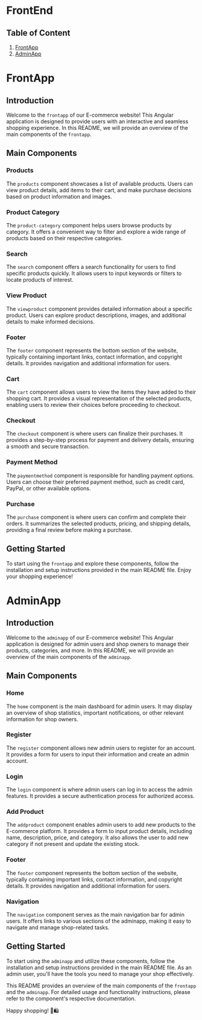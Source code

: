 # FrontEnd

## Table of Content
1. [FrontApp](#frontapp)
2. [AdminApp](#adminapp)

# FrontApp

## Introduction

Welcome to the `frontapp` of our E-commerce website! This Angular application is designed to provide users with an interactive and seamless shopping experience. In this README, we will provide an overview of the main components of the `frontapp`.

## Main Components

### Products

The `products` component showcases a list of available products. Users can view product details, add items to their cart, and make purchase decisions based on product information and images.

### Product Category

The `product-category` component helps users browse products by category. It offers a convenient way to filter and explore a wide range of products based on their respective categories.

### Search

The `search` component offers a search functionality for users to find specific products quickly. It allows users to input keywords or filters to locate products of interest.

### View Product

The `viewproduct` component provides detailed information about a specific product. Users can explore product descriptions, images, and additional details to make informed decisions.

### Footer

The `footer` component represents the bottom section of the website, typically containing important links, contact information, and copyright details. It provides navigation and additional information for users.

### Cart

The `cart` component allows users to view the items they have added to their shopping cart. It provides a visual representation of the selected products, enabling users to review their choices before proceeding to checkout.

### Checkout

The `checkout` component is where users can finalize their purchases. It provides a step-by-step process for payment and delivery details, ensuring a smooth and secure transaction.

### Payment Method

The `paymentmethod` component is responsible for handling payment options. Users can choose their preferred payment method, such as credit card, PayPal, or other available options.

### Purchase

The `purchase` component is where users can confirm and complete their orders. It summarizes the selected products, pricing, and shipping details, providing a final review before making a purchase.

## Getting Started

To start using the `frontapp` and explore these components, follow the installation and setup instructions provided in the main README file. Enjoy your shopping experience!

# AdminApp

## Introduction

Welcome to the `adminapp` of our E-commerce website! This Angular application is designed for admin users and shop owners to manage their products, categories, and more. In this README, we will provide an overview of the main components of the `adminapp`.

## Main Components

### Home

The `home` component is the main dashboard for admin users. It may display an overview of shop statistics, important notifications, or other relevant information for shop owners.

### Register

The `register` component allows new admin users to register for an account. It provides a form for users to input their information and create an admin account.


### Login

The `login` component is where admin users can log in to access the admin features. It provides a secure authentication process for authorized access.

### Add Product

The `addproduct` component enables admin users to add new products to the E-commerce platform. It provides a form to input product details, including name, description, price, and category. It also allows the user to add new category if not present and update the existing stock.

### Footer

The `footer` component represents the bottom section of the website, typically containing important links, contact information, and copyright details. It provides navigation and additional information for users.

### Navigation

The `navigation` component serves as the main navigation bar for admin users. It offers links to various sections of the adminapp, making it easy to navigate and manage shop-related tasks.


## Getting Started

To start using the `adminapp` and utilize these components, follow the installation and setup instructions provided in the main README file. As an admin user, you'll have the tools you need to manage your shop effectively.


This README provides an overview of the main components of the `frontapp` and the `adminapp`. For detailed usage and functionality instructions, please refer to the component's respective documentation.

Happy shopping! 🛒🛍️

